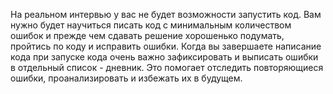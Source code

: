 На реальном интервью у вас не будет возможности запустить код. Вам нужно будет научиться писать код с минимальным количеством ошибок и прежде чем сдавать решение хорошенько подумать, пройтись по коду и исправить ошибки. Когда вы завершаете написание кода при запуске кода очень важно зафиксировать и выписать ошибки в отдельный список - дневник. Это помогает отследить повторяющиеся ошибки, проанализировать и избежать их в будущем.